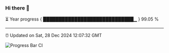 ### Hi there 👋

⏳ Year progress { █████████████████████████████▁ } 99.05 %

---

⏰ Updated on Sat, 28 Dec 2024 12:07:32 GMT

![Progress Bar CI](https://github.com/liununu/liununu/workflows/Progress%20Bar%20CI/badge.svg)
